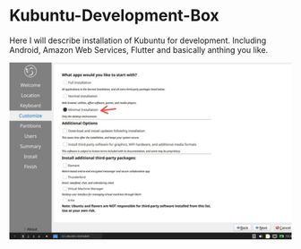 # Kubuntu-Development-Box
Here I will describe installation of Kubuntu for development. Including Android, Amazon Web Services, Flutter and basically anthing you like.

![Choose Minimal](https://raw.githubusercontent.com/mr-koya/Kubuntu-Development-Box/main/Minimal-install-option-without-snap-in-Lubuntu-24.04.webp?raw=true)
